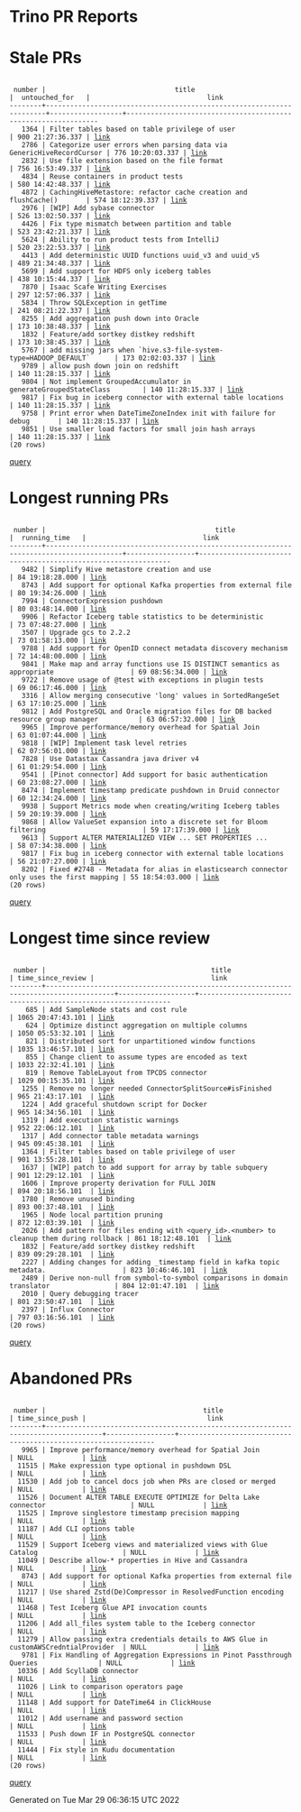 Trino PR Reports
=======

#  Stale PRs
<pre><code>
 number |                                title                                 |  untouched_for   |                             link                              
--------+----------------------------------------------------------------------+------------------+---------------------------------------------------------------
   1364 | Filter tables based on table privilege of user                       | 900 21:27:36.337 | <a href="https://github.com/trinodb/trino/pull/1364">link</a> 
   2786 | Categorize user errors when parsing data via GenericHiveRecordCursor | 776 10:20:03.337 | <a href="https://github.com/trinodb/trino/pull/2786">link</a> 
   2832 | Use file extension based on the file format                          | 756 16:53:49.337 | <a href="https://github.com/trinodb/trino/pull/2832">link</a> 
   4834 | Reuse containers in product tests                                    | 580 14:42:48.337 | <a href="https://github.com/trinodb/trino/pull/4834">link</a> 
   4872 | CachingHiveMetastore: refactor cache creation and flushCache()       | 574 18:12:39.337 | <a href="https://github.com/trinodb/trino/pull/4872">link</a> 
   2976 | [WIP] Add sybase connector                                           | 526 13:02:50.337 | <a href="https://github.com/trinodb/trino/pull/2976">link</a> 
   4426 | Fix type mismatch between partition and table                        | 523 23:42:21.337 | <a href="https://github.com/trinodb/trino/pull/4426">link</a> 
   5624 | Ability to run product tests from IntelliJ                           | 520 23:22:53.337 | <a href="https://github.com/trinodb/trino/pull/5624">link</a> 
   4413 | Add deterministic UUID functions uuid_v3 and uuid_v5                 | 489 21:34:48.337 | <a href="https://github.com/trinodb/trino/pull/4413">link</a> 
   5699 | Add support for HDFS only iceberg tables                             | 438 10:15:44.337 | <a href="https://github.com/trinodb/trino/pull/5699">link</a> 
   7870 | Isaac Scafe Writing Exercises                                        | 297 12:57:06.337 | <a href="https://github.com/trinodb/trino/pull/7870">link</a> 
   5834 | Throw SQLException in getTime                                        | 241 08:21:22.337 | <a href="https://github.com/trinodb/trino/pull/5834">link</a> 
   8255 | Add aggregation push down into Oracle                                | 173 10:38:48.337 | <a href="https://github.com/trinodb/trino/pull/8255">link</a> 
   1832 | Feature/add sortkey distkey redshift                                 | 173 10:38:45.337 | <a href="https://github.com/trinodb/trino/pull/1832">link</a> 
   5767 | add missing jars when `hive.s3-file-system-type=HADOOP_DEFAULT`      | 173 02:02:03.337 | <a href="https://github.com/trinodb/trino/pull/5767">link</a> 
   9789 | allow push down join on redshift                                     | 140 11:28:15.337 | <a href="https://github.com/trinodb/trino/pull/9789">link</a> 
   9804 | Not implement GroupedAccumulator in generateGroupedStateClass        | 140 11:28:15.337 | <a href="https://github.com/trinodb/trino/pull/9804">link</a> 
   9817 | Fix bug in iceberg connector with external table locations           | 140 11:28:15.337 | <a href="https://github.com/trinodb/trino/pull/9817">link</a> 
   9758 | Print error when DateTimeZoneIndex init with failure for debug       | 140 11:28:15.337 | <a href="https://github.com/trinodb/trino/pull/9758">link</a> 
   9851 | Use smaller load factors for small join hash arrays                  | 140 11:28:15.337 | <a href="https://github.com/trinodb/trino/pull/9851">link</a> 
(20 rows)
</code></pre>
[query](https://github.com/nineinchnick/trino-cicd/blob/20c0720f8dffe9427835f6561c7ed865556e2ef8/sql/pr/stale-prs.sql)

#  Longest running PRs
<pre><code>
 number |                                          title                                          |  running_time   |                             link                              
--------+-----------------------------------------------------------------------------------------+-----------------+---------------------------------------------------------------
   9482 | Simplify Hive metastore creation and use                                                | 84 19:18:28.000 | <a href="https://github.com/trinodb/trino/pull/9482">link</a> 
   8743 | Add support for optional Kafka properties from external file                            | 80 19:34:26.000 | <a href="https://github.com/trinodb/trino/pull/8743">link</a> 
   7994 | ConnectorExpression pushdown                                                            | 80 03:48:14.000 | <a href="https://github.com/trinodb/trino/pull/7994">link</a> 
   9906 | Refactor Iceberg table statistics to be deterministic                                   | 73 07:48:27.000 | <a href="https://github.com/trinodb/trino/pull/9906">link</a> 
   3507 | Upgrade gcs to 2.2.2                                                                    | 73 01:58:13.000 | <a href="https://github.com/trinodb/trino/pull/3507">link</a> 
   9788 | Add support for OpenID connect metadata discovery mechanism                             | 72 14:48:00.000 | <a href="https://github.com/trinodb/trino/pull/9788">link</a> 
   9841 | Make map and array functions use IS DISTINCT semantics as appropriate                   | 69 08:56:34.000 | <a href="https://github.com/trinodb/trino/pull/9841">link</a> 
   9722 | Remove usage of @test with exceptions in plugin tests                                   | 69 06:17:46.000 | <a href="https://github.com/trinodb/trino/pull/9722">link</a> 
   3316 | Allow merging consecutive 'long' values in SortedRangeSet                               | 63 17:10:25.000 | <a href="https://github.com/trinodb/trino/pull/3316">link</a> 
   9812 | Add PostgreSQL and Oracle migration files for DB backed resource group manager          | 63 06:57:32.000 | <a href="https://github.com/trinodb/trino/pull/9812">link</a> 
   9965 | Improve performance/memory overhead for Spatial Join                                    | 63 01:07:44.000 | <a href="https://github.com/trinodb/trino/pull/9965">link</a> 
   9818 | [WIP] Implement task level retries                                                      | 62 07:56:01.000 | <a href="https://github.com/trinodb/trino/pull/9818">link</a> 
   7828 | Use Datastax Cassandra java driver v4                                                   | 61 01:29:54.000 | <a href="https://github.com/trinodb/trino/pull/7828">link</a> 
   9541 | [Pinot connector] Add support for basic authentication                                  | 60 23:08:27.000 | <a href="https://github.com/trinodb/trino/pull/9541">link</a> 
   8474 | Implement timestamp predicate pushdown in Druid connector                               | 60 12:34:24.000 | <a href="https://github.com/trinodb/trino/pull/8474">link</a> 
   9938 | Support Metrics mode when creating/writing Iceberg tables                               | 59 20:19:39.000 | <a href="https://github.com/trinodb/trino/pull/9938">link</a> 
   9868 | Allow ValueSet expansion into a discrete set for Bloom filtering                        | 59 17:17:39.000 | <a href="https://github.com/trinodb/trino/pull/9868">link</a> 
   9613 | Support ALTER MATERIALIZED VIEW ... SET PROPERTIES ...                                  | 58 07:34:38.000 | <a href="https://github.com/trinodb/trino/pull/9613">link</a> 
   9817 | Fix bug in iceberg connector with external table locations                              | 56 21:07:27.000 | <a href="https://github.com/trinodb/trino/pull/9817">link</a> 
   8202 | Fixed #2748 - Metadata for alias in elasticsearch connector only uses the first mapping | 55 18:54:03.000 | <a href="https://github.com/trinodb/trino/pull/8202">link</a> 
(20 rows)
</code></pre>
[query](https://github.com/nineinchnick/trino-cicd/blob/20c0720f8dffe9427835f6561c7ed865556e2ef8/sql/pr/running-prs.sql)

#  Longest time since review
<pre><code>
 number |                                         title                                         | time_since_review |                             link                              
--------+---------------------------------------------------------------------------------------+-------------------+---------------------------------------------------------------
    685 | Add SampleNode stats and cost rule                                                    | 1065 20:47:43.101 | <a href="https://github.com/trinodb/trino/pull/685">link</a>  
    624 | Optimize distinct aggregation on multiple columns                                     | 1050 05:53:32.101 | <a href="https://github.com/trinodb/trino/pull/624">link</a>  
    821 | Distributed sort for unpartitioned window functions                                   | 1035 13:46:57.101 | <a href="https://github.com/trinodb/trino/pull/821">link</a>  
    855 | Change client to assume types are encoded as text                                     | 1033 22:32:41.101 | <a href="https://github.com/trinodb/trino/pull/855">link</a>  
    819 | Remove TableLayout from TPCDS connector                                               | 1029 00:15:35.101 | <a href="https://github.com/trinodb/trino/pull/819">link</a>  
   1255 | Remove no longer needed ConnectorSplitSource#isFinished                               | 965 21:43:17.101  | <a href="https://github.com/trinodb/trino/pull/1255">link</a> 
   1224 | Add graceful shutdown script for Docker                                               | 965 14:34:56.101  | <a href="https://github.com/trinodb/trino/pull/1224">link</a> 
   1319 | Add execution statistic warnings                                                      | 952 22:06:12.101  | <a href="https://github.com/trinodb/trino/pull/1319">link</a> 
   1317 | Add connector table metadata warnings                                                 | 945 09:45:38.101  | <a href="https://github.com/trinodb/trino/pull/1317">link</a> 
   1364 | Filter tables based on table privilege of user                                        | 901 13:55:28.101  | <a href="https://github.com/trinodb/trino/pull/1364">link</a> 
   1637 | [WIP] patch to add support for array by table subquery                                | 901 12:29:12.101  | <a href="https://github.com/trinodb/trino/pull/1637">link</a> 
   1606 | Improve property derivation for FULL JOIN                                             | 894 20:18:56.101  | <a href="https://github.com/trinodb/trino/pull/1606">link</a> 
   1780 | Remove unused binding                                                                 | 893 00:37:48.101  | <a href="https://github.com/trinodb/trino/pull/1780">link</a> 
   1965 | Node local partition pruning                                                          | 872 12:03:39.101  | <a href="https://github.com/trinodb/trino/pull/1965">link</a> 
   2026 | Add pattern for files ending with &lt;query_id&gt;.&lt;number&gt; to cleanup them during rollback | 861 18:12:48.101  | <a href="https://github.com/trinodb/trino/pull/2026">link</a> 
   1832 | Feature/add sortkey distkey redshift                                                  | 839 09:29:28.101  | <a href="https://github.com/trinodb/trino/pull/1832">link</a> 
   2227 | Adding changes for adding _timestamp field in kafka topic metadata.                   | 823 10:46:46.101  | <a href="https://github.com/trinodb/trino/pull/2227">link</a> 
   2489 | Derive non-null from symbol-to-symbol comparisons in domain translator                | 804 12:01:47.101  | <a href="https://github.com/trinodb/trino/pull/2489">link</a> 
   2010 | Query debugging tracer                                                                | 801 23:50:47.101  | <a href="https://github.com/trinodb/trino/pull/2010">link</a> 
   2397 | Influx Connector                                                                      | 797 03:16:56.101  | <a href="https://github.com/trinodb/trino/pull/2397">link</a> 
(20 rows)
</code></pre>
[query](https://github.com/nineinchnick/trino-cicd/blob/20c0720f8dffe9427835f6561c7ed865556e2ef8/sql/pr/awaiting-review.sql)

#  Abandoned PRs
<pre><code>
 number |                                       title                                        | time_since_push |                              link                              
--------+------------------------------------------------------------------------------------+-----------------+----------------------------------------------------------------
   9965 | Improve performance/memory overhead for Spatial Join                               | NULL            | <a href="https://github.com/trinodb/trino/pull/9965">link</a>  
  11515 | Make expression type optional in pushdown DSL                                      | NULL            | <a href="https://github.com/trinodb/trino/pull/11515">link</a> 
  11530 | Add job to cancel docs job when PRs are closed or merged                           | NULL            | <a href="https://github.com/trinodb/trino/pull/11530">link</a> 
  11526 | Document ALTER TABLE EXECUTE OPTIMIZE for Delta Lake connector                     | NULL            | <a href="https://github.com/trinodb/trino/pull/11526">link</a> 
  11525 | Improve singlestore timestamp precision mapping                                    | NULL            | <a href="https://github.com/trinodb/trino/pull/11525">link</a> 
  11187 | Add CLI options table                                                              | NULL            | <a href="https://github.com/trinodb/trino/pull/11187">link</a> 
  11529 | Support Iceberg views and materialized views with Glue Catalog                     | NULL            | <a href="https://github.com/trinodb/trino/pull/11529">link</a> 
  11049 | Describe allow-* properties in Hive and Cassandra                                  | NULL            | <a href="https://github.com/trinodb/trino/pull/11049">link</a> 
   8743 | Add support for optional Kafka properties from external file                       | NULL            | <a href="https://github.com/trinodb/trino/pull/8743">link</a>  
  11217 | Use shared Zstd(De)Compressor in ResolvedFunction encoding                         | NULL            | <a href="https://github.com/trinodb/trino/pull/11217">link</a> 
  11468 | Test Iceberg Glue API invocation counts                                            | NULL            | <a href="https://github.com/trinodb/trino/pull/11468">link</a> 
  11206 | Add all_files system table to the Iceberg connector                                | NULL            | <a href="https://github.com/trinodb/trino/pull/11206">link</a> 
  11279 | Allow passing extra credentials details to AWS Glue in customAWSCredntialProvider  | NULL            | <a href="https://github.com/trinodb/trino/pull/11279">link</a> 
   9781 | Fix Handling of Aggregation Expressions in Pinot Passthrough Queries               | NULL            | <a href="https://github.com/trinodb/trino/pull/9781">link</a>  
  10336 | Add ScyllaDB connector                                                             | NULL            | <a href="https://github.com/trinodb/trino/pull/10336">link</a> 
  11026 | Link to comparison operators page                                                  | NULL            | <a href="https://github.com/trinodb/trino/pull/11026">link</a> 
  11148 | Add support for DateTime64 in ClickHouse                                           | NULL            | <a href="https://github.com/trinodb/trino/pull/11148">link</a> 
  11012 | Add username and password section                                                  | NULL            | <a href="https://github.com/trinodb/trino/pull/11012">link</a> 
  11533 | Push down IF in PostgreSQL connector                                               | NULL            | <a href="https://github.com/trinodb/trino/pull/11533">link</a> 
  11444 | Fix style in Kudu documentation                                                    | NULL            | <a href="https://github.com/trinodb/trino/pull/11444">link</a> 
(20 rows)
</code></pre>
[query](https://github.com/nineinchnick/trino-cicd/blob/20c0720f8dffe9427835f6561c7ed865556e2ef8/sql/pr/abandoned-prs.sql)

Generated on Tue Mar 29 06:36:15 UTC 2022
